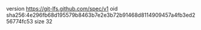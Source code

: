 version https://git-lfs.github.com/spec/v1
oid sha256:4e296fb68d195579b8463b7e2e3b72b91468d8114909457a4fb3ed256774fc53
size 32
